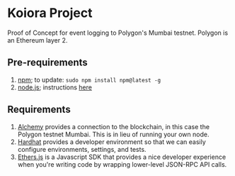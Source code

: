 # Koiora Project
Proof of Concept for event logging to Polygon's Mumbai testnet. Polygon is an Ethereum layer 2.

## Pre-requirements
1. [npm](https://www.npmjs.com/); to update: `sudo npm install npm@latest -g`
2. [node.js](https://nodejs.org/en/download/); instructions [here](https://learnubuntu.com/install-node/)

## Requirements
1. [Alchemy](https://www.alchemy.com/) provides a connection to the blockchain, in this case the Polygon testnet Mumbai. This is in lieu of running your own node.
2. [Hardhat](https://hardhat.org/) provides a developer environment so that we can easily configure environments, settings, and tests.
3. [Ethers.js](https://docs.ethers.io/v5/) is a Javascript SDK that provides a nice developer experience when you're writing code by wrapping lower-level JSON-RPC API calls.
